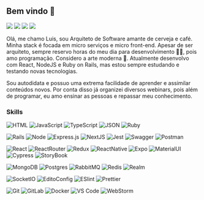 ## Bem vindo 👋

[![](https://img.shields.io/badge/@tofoli-100000?style=flat&logo=github&logoColor=white)](https://github.com/tofoli)
[![](https://img.shields.io/badge/@tofoli-330F63?style=flat&logo=gitlab&logoColor=white)](https://gitlab.com/tofoli)
[![](https://img.shields.io/badge/@devtofoli-0077B5?style=flat&logo=linkedin&logoColor=white)](https://www.linkedin.com/in/devtofoli)
[![](https://img.shields.io/badge/@luiscerveja-E4405F?style=flat&logo=instagram&logoColor=white)](https://www.instagram.com/luiscerveja)

Olá, me chamo Luis, sou Arquiteto de Software amante de cerveja e café. Minha stack é focada em micro serviços e micro front-end. Apesar de ser arquiteto, sempre reservo horas do meu dia para desenvolvimento 👨‍💻, pois amo programação. Considero a arte moderna 🙈. Atualmente desenvolvo com React, NodeJS e Ruby on Rails, mas estou sempre estudando e testando novas tecnologias.

Sou autodidata e possuo uma extrema facilidade de aprender e assimilar conteúdos novos. Por conta disso já organizei diversos webinars, pois além de programar, eu amo ensinar as pessoas e repassar meu conhecimento.

### Skills

![HTML](https://img.shields.io/badge/HTML5-E34F26?style=flat-square&logo=html5&logoColor=white)
![JavaScript](https://img.shields.io/badge/JavaScript-323330?style=flat-square&logo=javascript&logoColor=F7DF1E)
![TypeScript](https://img.shields.io/badge/TypeScript-007ACC?style=flat-square&logo=typescript&logoColor=white)
![JSON](https://img.shields.io/badge/JSON-5E5C5C?style=flat-square&logo=json&logoColor=white)
![Ruby](https://img.shields.io/badge/Ruby-CC342D?style=flat-square&logo=ruby&logoColor=white)


![Rails](https://img.shields.io/badge/Ruby_on_Rails-CC0000?style=flat-square&logo=ruby-on-rails&logoColor=white)
![Node](https://img.shields.io/badge/Node.js-339933?style=flat-square&logo=nodedotjs&logoColor=white)
![Express.js](https://img.shields.io/badge/Express.js-000000?style=flat-square&logo=express&logoColor=white)
![NextJS](https://img.shields.io/badge/next.js-000000?style=flat-square&logo=nextdotjs&logoColor=white)
![Jest](https://img.shields.io/badge/Jest-C21325?style=flat-square&logo=jest&logoColor=white)
![Swagger](https://img.shields.io/badge/Swagger-85EA2D?style=flat-square&logo=Swagger&logoColor=white)
![Postman](https://img.shields.io/badge/Postman-FF6C37?style=flat-square&logo=Postman&logoColor=white)


![React](https://img.shields.io/badge/React-20232A?style=flat-square&logo=react&logoColor=61DAFB)
![ReactRouter](https://img.shields.io/badge/React_Router-CA4245?style=flat-square&logo=react-router&logoColor=white)
![Redux](https://img.shields.io/badge/Redux-593D88?style=flat-square&logo=redux&logoColor=white)
![ReactNative](https://img.shields.io/badge/React_Native-20232A?style=flat-square&logo=react&logoColor=61DAFB)
![Expo](https://img.shields.io/badge/Expo-1B1F23?style=flat-square&logo=expo&logoColor=white)
![MaterialUI](https://img.shields.io/badge/Material%20UI-007FFF?style=flat-square&logo=mui&logoColor=white)
![Cypress](https://img.shields.io/badge/Cypress-17202C?style=flat-square&logo=cypress&logoColor=white)
![StoryBook](https://img.shields.io/badge/storybook-FF4785?style=flat-square&logo=storybook&logoColor=white)

![MongoDB](https://img.shields.io/badge/MongoDB-4EA94B?style=flat-square&logo=mongodb&logoColor=white)
![Postgres](https://img.shields.io/badge/PostgreSQL-316192?style=flat-square&logo=postgresql&logoColor=white)
![RabbitMQ](https://img.shields.io/badge/RabbitMQ-%23FF6600.svg?&style=flat-square&logo=rabbitmq&logoColor=white)
![Redis](https://img.shields.io/badge/Redis-%23DD0031.svg?&style=flat-square&logo=redis&logoColor=white)
![Realm](https://img.shields.io/badge/Realm-39477F?style=flat-square&logo=realm&logoColor=white)

![SocketIO](https://img.shields.io/badge/Socket.io-010101?&style=flat-square&logo=Socket.io&logoColor=white)
![EditoConfig](https://img.shields.io/badge/Editor%20Config-E0EFEF?style=flat-square&logo=editorconfig&logoColor=000)
![ESlint](https://img.shields.io/badge/-ESLint-%234B32C3?style=flat-square&logo=eslint)
![Prettier](https://img.shields.io/badge/Prettier-1A2C34?style=flat-square&logo=prettier&logoColor=F7BA3E)

![Git](https://img.shields.io/badge/-Git-%23F05032?style=flat-square&logo=git&logoColor=%23ffffff)
![GitLab](https://img.shields.io/badge/-GitLab-FCA121?style=flat-square&logo=gitlab)
![Docker](https://img.shields.io/badge/Docker-2CA5E0?style=flat-square&logo=docker&logoColor=white)
![VS Code](https://img.shields.io/badge/-VSCode-%23007ACC?style=flat-square&logo=visual-studio-code)
![WebStorm](https://img.shields.io/badge/WebStorm-000000?style=flat-square&logo=WebStorm&logoColor=white)
